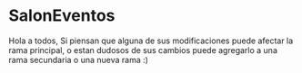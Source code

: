 # SalonEventos

Hola a todos, Si piensan que alguna de sus 
modificaciones puede afectar la rama principal, o estan
dudosos de sus cambios puede agregarlo a una rama secundaria 
o una nueva rama :)
